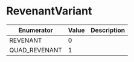 # RevenantVariant

| Enumerator     | Value | Description |
| -------------- | ----- | ----------- |
| REVENANT       | 0     |             |
| QUAD\_REVENANT | 1     |             |
